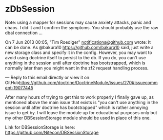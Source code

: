 zDbSession
==========

Note: using a mapper for sessions may cause anxiety attacks, panic and
chaos. I did it and I confirm the symptoms. You should probably use the raw
dbal connection
…

On 7 Jun 2013 00:05, "Tim Roediger" <notifications@github.com> wrote:
 It can be done. As @bakura10 <https://github.com/bakura10> said, just
 write a new storage class and specify it in the config. However, you may
 want to avoid using doctrine itself to persist to the db. If you do, you
 can't use anything in the session until after doctrine has bootstrapped,
 which is normally later than you might want in the zf2 request handling
 process.

 —
 Reply to this email directly or view it on GitHub<https://github.com/doctrine/DoctrineModule/issues/270#issuecomment-19077445>
 
 After many hours of trying to get this to work properly I finally gave up, as mentioned above the main issue that exists
 is "you can't use anything in the session until after doctrine has bootstrapped" which is rather annoying issue to get
 by.  I will leave the module up for educational purposes only but my other DBSessionStorage module should be used in
 place of this one.
 
 Link for DBSessionStorage is here: https://github.com/Nitecon/DBSessionStorage
